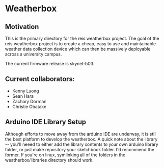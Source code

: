 Weatherbox
============================



## Motivation

This is the primary directory for the reis weatherbox project. The goal of the reis weatherbox
project is to create a cheap, easy to use and maintainable weather data collection device 
which can then be massively deployable across a university campus. 

The current firmware release is skynet-b03.

## Current collaborators:

* Kenny Luong
* Sean Hara
* Zachary Dorman
* Christie Obatake 


## Arduino IDE Library Setup

Although efforts to move away from the arduino IDE are underway, it is still the best platform to 
develop the weatherbox. A quick note about the library -- you'll neeed to either add the 
library contents to your own arduino library folder, or just make repository your
sketchbook folder. I'd recommend the former. If you're on linux, symlinking all of the folders
in the weatherbox/libraries directory should work. 

